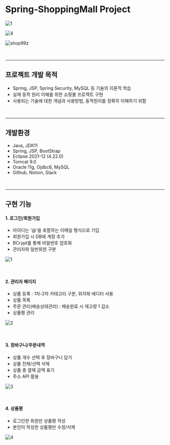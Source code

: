# Spring-ShoppingMall Project

![1](https://user-images.githubusercontent.com/126320580/223390212-9aff849d-ebf2-4eca-b6a4-32bb1648d211.png)

![4](https://user-images.githubusercontent.com/126320580/223402701-d1e6deab-8a4c-4200-b84f-aad971c62db1.png)

![shop99z](https://user-images.githubusercontent.com/126320580/223616903-0d5abf6a-b014-4555-82d3-c8e5003993e9.png)

&nbsp;
&nbsp;

---

## 프로젝트 개발 목적

- Spring, JSP, Spring Security, MySQL 등 기술의 이론적 학습
- 실제 동작 원리 이해를 위한 쇼핑몰 프로젝트 구현
- 사용되는 기술에 대한 개념과 사용방법, 동작원리를 정확히 이해하기 위함

&nbsp;
&nbsp;

---

## 개발환경

- Java, JDK11
- Spring, JSP, BootStrap
- Eclipse 2021-12 (4.22.0)
- Tomcat 9.0
- Oracle 11g, Ojdbc6, MySQL
- Github, Notion, Slack

&nbsp;
&nbsp;

---

## 구현 기능

#### 1. 로그인/회원가입

- 아이디는 '@'을 포함하는 이메일 형식으로 기입
- 회원가입 시 DB에 계정 추가
- BCrypt를 통해 비밀번호 암호화
- 관리자와 일반회원 구분

![1](https://user-images.githubusercontent.com/126320580/223614885-137a888e-9464-4b01-8eff-8177edd4dd3f.jpg)

&nbsp;
&nbsp;

#### 2. 관리자 페이지

- 상품 등록 : 1차-2차 카테고리 구분, 위지윅 에디터 사용
- 상품 목록
- 주문 관리(배송상태관리) : 배송완료 시 재고량 1 감소
- 상품평 관리

![2](https://user-images.githubusercontent.com/126320580/223614943-ace1a66f-311c-47de-908c-fec81db9e247.jpg)

&nbsp;
&nbsp;

#### 3. 장바구니/주문내역

- 상품 개수 선택 후 장바구니 담기
- 상품 전체/선택 삭제
- 상품 총 결제 금액 표기
- 주소 API 활용

![3](https://user-images.githubusercontent.com/126320580/223617628-caf565bb-e95f-4a4c-a77a-d8e606e5a585.jpg)

&nbsp;
&nbsp;

#### 4. 상품평

- 로그인한 회원만 상품평 작성
- 본인이 작성한 상품평만 수정/삭제

![4](https://user-images.githubusercontent.com/126320580/223616083-c631ee0c-c0f9-4ee9-9831-3767aa7500d2.jpg)
